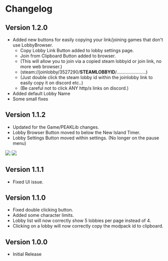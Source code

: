 # Changelog

## Version 1.2.0
- Added new buttons for easily copying your link/joining games that don't use LobbyBrowser.
    - Copy Lobby Link Button added to lobby settings page.
    - Join from Clipboard Button added to browser.
    - (This will allow you to join via a copied steam lobbyid or join link, no more web browser.)
    - (steam://joinlobby/3527290/**STEAMLOBBYID**/.......................)
    - (Just double click the steam lobby id within the joinlobby link to easily copy it on discord etc..)
    - (Be careful not to click ANY http/s links on discord.)
- Added default Lobby Name
- Some small fixes

## Version 1.1.2
- Updated for the Game/PEAKLib changes.
- Lobby Browser Button moved to below the New Island Timer.
- Lobby Settings Button moved within settings. (No longer on the pause menu)

![](https://i.imgur.com/q5En8Gq.png)
![](https://i.imgur.com/PUmTNYS.png)

## Version 1.1.1
- Fixed UI issue.

## Version 1.1.0
- Fixed double clicking button.
- Added some character limits.
- Lobby list will now correctly show 5 lobbies per page instead of 4.
- Clicking on a lobby will now correctly copy the modpack id to clipboard.

## Version 1.0.0
- Initial Release